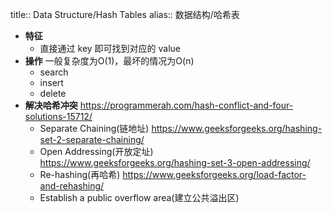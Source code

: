 title:: Data Structure/Hash Tables
alias:: 数据结构/哈希表

- **特征**
	- 直接通过 key 即可找到对应的 value
- **操作**
  一般复杂度为O(1)，最坏的情况为O(n)
	- search
	- insert
	- delete
- **解决哈希冲突**
  https://programmerah.com/hash-conflict-and-four-solutions-15712/
	- Separate Chaining(链地址)
	  https://www.geeksforgeeks.org/hashing-set-2-separate-chaining/
	- Open Addressing(开放定址)
	  https://www.geeksforgeeks.org/hashing-set-3-open-addressing/
	- Re-hashing(再哈希)
	  https://www.geeksforgeeks.org/load-factor-and-rehashing/
	- Establish a public overflow area(建立公共溢出区)